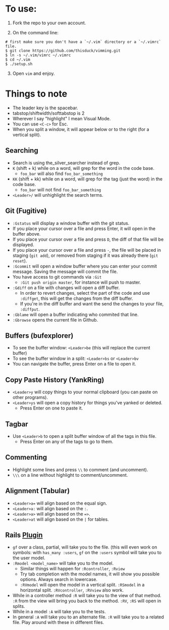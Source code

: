 # To use:

1. Fork the repo to your own account.

2. On the command line:

  ```
  # first make sure you don't have a `~/.vim` directory or a `~/.vimrc` file.
  $ git clone https://github.com/thisduck/vimming.git
  $ ln -s ~/.vim/vimrc ~/.vimrc
  $ cd ~/.vim
  $ ./setup.sh
  ```

3. Open `vim` and enjoy.

# Things to note

- The leader key is the spacebar.
- tabstop/shiftwidth/softtabstop is 2
- Wherever I say "highlight" I mean Visual Mode.
- You can use `<C-c>` for Esc.
- When you split a window, it will appear below or to the right (for a vertical
  split).

## Searching

- Search is using the_silver_searcher instead of grep.
- `K` (shift + k) while on a word, will grep for the word in the code base.
  - `foo_bar` will also find `foo_bar_something`
- `KK` (shift + kk) while on a word, will grep for the tag (just the word) in the code base.
  - `foo_bar` will not find `foo_bar_something`
- `<Leader>/` will unhighlight the search terms.

## Git (Fugitive)

- `:Gstatus` will display a window buffer with the git status.
 - If you place your cursor over a file and press Enter, it will open in the
   buffer above.
 - If you place your cursor over a file and press `D`, the diff of that file
   will be displayed.
 - If you place your cursor over a file and press `-`, the file will be placed
   in staging (`git add`), or removed from staging if it was already there (`git
   reset`).
- `:Gcommit` will open a window buffer where you can enter your commit message.
  Saving the message will commit the file.
- You have access to git commands via `:Git`
  - `:Git push origin master`, for instance will push to master.
- `:Gdiff` on a file with changes will open a diff buffer.
  - In order to revert changes, select the part of the code and use `:diffget`,
    this will get the changes from the diff buffer.
  - If you're in the diff buffer and want the send the changes to your file,
    `:diffput`.
- `:Gblame` will open a buffer indicating who commited that line.
- `:Gbrowse` opens the current file in Github.

## Buffers (bufexplorer)

- To see the buffer window: `<Leader>be` (this will replace the current buffer)
- To see the buffer window in a split: `<Leader>bs` or `<Leader>bv`
- You can navigate the buffer, press Enter on a file to open it.

## Copy Paste History (YankRing)

- `<Leader>y` will copy things to your normal clipboard (you can paste on other
  programs).
- `<Leader>ys` will open a copy history for things you've yanked or deleted.
  - Press Enter on one to paste it.

## Tagbar

- Use `<Leader>b` to open a split buffer window of all the tags in this file.
  - Press Enter on any of the tags to go to them.

## Commenting

- Highlight some lines and press `\\` to comment (and uncomment).
- `\\\` on a line without highlight to comment/uncomment.

## Alignment (Tabular)

- `<Leader>a=` will align based on the equal sign.
- `<Leader>a:` will align based on the `:`.
- `<Leader>a>` will align based on the `=>`.
- `<Leader>at` will align based on the `|` for tables.

## Rails [Plugin](https://github.com/tpope/vim-rails)

- `gf` over a class, partial, will take you to the file. (this will even work on
  symbols: with `has_many :users`, `gf` on the `:users` symbol will take you to
  the user model.
- `:Rmodel <model_name>` will take you to the model.
  - Similar things will happen for `:Rcontroller`, `:Rview`
  - Try tab completion with the model names, it will show you possible options. Always search in lowercase.
  - `:RVmodel` will open the model in a vertical split. `:RSmodel` in a
    horizontal split. `:RVcontroller`, `:RVview` also work.
- While in a controller method `:R` will take you to the view of that method.
  `:R` from the view will bring you back to the method. `:RV`, `:RS` will open
  in splits.
- While in a model `:A` will take you to the tests.
- In general `:A` will take you to an alternate file. `:R` will take you to a
  related file. Play around with these in different files.
